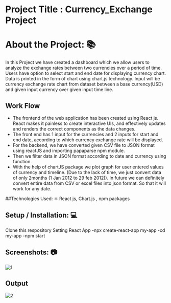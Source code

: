 # Project Title : Currency_Exchange Project

# About the Project: 📚
In this Project we have created a dashboard which we allow users to analyze the exchange rates between two currencies over a period of time. Users have option to select start and end date for displaying currency chart. Data is printed in the form of chart using chart.js technology. Input will be currency exchange rate chart from dataset between a base currency(USD) and given input currency over given input time line.

## Work Flow
 - The frontend of the web application has been created using React js. React makes it painless to create interactive UIs, and effectively updates and renders the correct components as the data changes. 
 - The front end has 1 input for the currencies and 2 inputs for start and end date, according to which currency exchange rate will be displayed.
- For the backend, we have converted given CSV file to JSON format using  reactJS and importing papaparse npm module.
- Then we filter data in JSON format according to date and currency using function.
- With the help of chartJS package we plot graph for user entered values of currency and timeline.
(Due to the lack  of time, we just convert data of only 2months (1 Jan 2012 to 29 feb 2012)). In future we can definitely convert entire data from CSV or excel files into json format. So that it will work for any date.

##Technologies Used: ⚛️
React js, Chart.js , npm packages

## Setup / Installation: 💻

Clone this respository
Setting React App
  -npx create-react-app my-app
  -cd my-app
  -npm start

## Screenshots: 📷
![1](https://user-images.githubusercontent.com/97447480/205901106-26f23004-73af-4f71-8978-79fbcf66f9c8.jpg)

## Output
![2](https://user-images.githubusercontent.com/97447480/205901144-424e0575-36cd-406e-ac5d-1c9e40508377.jpg)
